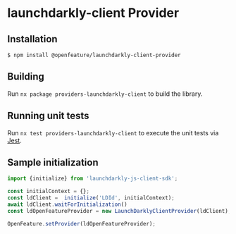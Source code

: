 # launchdarkly-client Provider

## Installation

```
$ npm install @openfeature/launchdarkly-client-provider
```

## Building

Run `nx package providers-launchdarkly-client` to build the library.

## Running unit tests

Run `nx test providers-launchdarkly-client` to execute the unit tests via [Jest](https://jestjs.io).

## Sample initialization
``` ts
import {initialize} from 'launchdarkly-js-client-sdk'; 

const initialContext = {};
const ldClient =  initialize('LDId', initialContext);
await ldClient.waitForInitialization()
const ldOpenFeatureProvider = new LaunchDarklyClientProvider(ldClient);

OpenFeature.setProvider(ldOpenFeatureProvider);
```
